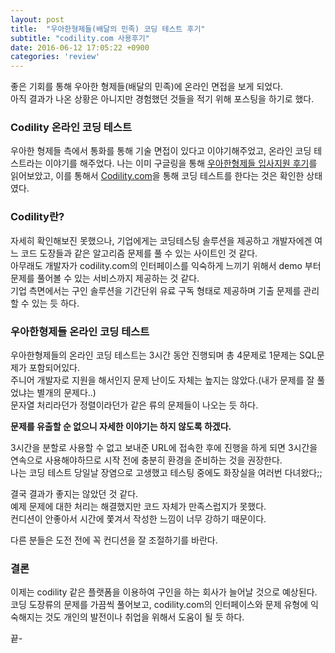 ```yaml
---
layout: post
title:  "우아한형제들(배달의 민족) 코딩 테스트 후기"
subtitle: "codility.com 사용후기"
date: 2016-06-12 17:05:22 +0900
categories: 'review'
---
```


좋은 기회를 통해 우아한 형제들(배달의 민족)에 온라인 면접을 보게 되었다.<br/>
아직 결과가 나온 상황은 아니지만 경험했던 것들을 적기 위해 포스팅을 하기로 했다.

### Codility 온라인 코딩 테스트

우아한 형제들 측에서 통화를 통해 기술 면접이 있다고 이야기해주었고, 온라인 코딩 테스트라는 이야기를 해주었다.
나는 이미 구글링을 통해 <a href="http://java.ihoney.pe.kr/416" target="_blank">우아한형제들 입사지원 후기</a>를 읽어보았고, 이를 통해서 <a href="http://www.codility.com" target="_blank">Codility.com</a>을 통해 코딩 테스트를 한다는 것은 확인한 상태였다. 

### Codility란?

자세히 확인해보진 못했으나, 기업에게는 코딩테스팅 솔루션을 제공하고 개발자에겐 여느 코드 도장들과 같은 알고리즘 문제를 풀 수 있는 사이트인 것 같다.<br/>
아무래도 개발자가 codility.com의 인터페이스를 익숙하게 느끼기 위해서 demo 부터 문제를 풀어볼 수 있는 서비스까지 제공하는 것 같다.<br/>
기업 측면에서는 구인 솔루션을 기간단위 유료 구독 형태로 제공하며 기출 문제를 관리할 수 있는 듯 하다.

### 우아한형제들 온라인 코딩 테스트

우아한형제들의 온라인 코딩 테스트는 3시간 동안 진행되며 총 4문제로 1문제는 SQL문제가 포함되어있다.<br/>
주니어 개발자로 지원을 해서인지 문제 난이도 자체는 높지는 않았다.(내가 문제를 잘 풀었냐는 별개의 문제다..)<br/>
문자열 처리라던가 정렬이라던가 같은 류의 문제들이 나오는 듯 하다.<br/>

**문제를 유출할 순 없으니 자세한 이야기는 하지 않도록 하겠다.**

3시간을 분할로 사용할 수 없고 보내준 URL에 접속한 후에 진행을 하게 되면 3시간을 연속으로 사용해야하므로 시작 전에 충분히 환경을 준비하는 것을 권장한다.<br/>
나는 코딩 테스트 당일날 장염으로 고생했고 테스팅 중에도 화장실을 여러번 다녀왔다;;

결국 결과가 좋지는 않았던 것 같다.<br/>
예제 문제에 대한 처리는 해결했지만 코드 자체가 만족스럽지가 못했다.<br/>
컨디션이 안좋아서 시간에 쫓겨서 작성한 느낌이 너무 강하기 때문이다.

다른 분들은 도전 전에 꼭 컨디션을 잘 조절하기를 바란다.

### 결론 

이제는 codility 같은 플랫폼을 이용하여 구인을 하는 회사가 늘어날 것으로 예상된다.<br/>
코딩 도장류의 문제를 가끔씩 풀어보고, codility.com의 인터페이스와 문제 유형에 익숙해지는 것도 개인의 발전이나 취업을 위해서 도움이 될 듯 하다.

끝-
